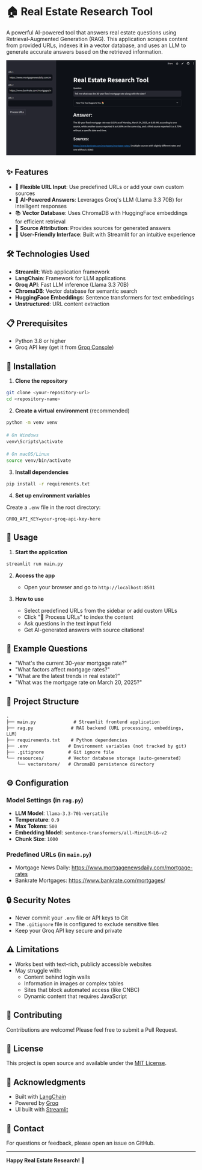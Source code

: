 # 🏠 Real Estate Research Tool

A powerful AI-powered tool that answers real estate questions using Retrieval-Augmented Generation (RAG). This application scrapes content from provided URLs, indexes it in a vector database, and uses an LLM to generate accurate answers based on the retrieved information.

![Real Estate Research Tool](https://github.com/Vraj-Data-Scientist/real-estate-assistant-using-RAG/blob/main/image.png?raw=true)

## ✨ Features

- 🔗 **Flexible URL Input**: Use predefined URLs or add your own custom sources
- 🤖 **AI-Powered Answers**: Leverages Groq's LLM (Llama 3.3 70B) for intelligent responses
- 📚 **Vector Database**: Uses ChromaDB with HuggingFace embeddings for efficient retrieval
- 🎯 **Source Attribution**: Provides sources for generated answers
- 🚀 **User-Friendly Interface**: Built with Streamlit for an intuitive experience

## 🛠️ Technologies Used

- **Streamlit**: Web application framework
- **LangChain**: Framework for LLM applications
- **Groq API**: Fast LLM inference (Llama 3.3 70B)
- **ChromaDB**: Vector database for semantic search
- **HuggingFace Embeddings**: Sentence transformers for text embeddings
- **Unstructured**: URL content extraction

## 📋 Prerequisites

- Python 3.8 or higher
- Groq API key (get it from [Groq Console](https://console.groq.com/))

## 🚀 Installation

1. **Clone the repository**
```bash
git clone <your-repository-url>
cd <repository-name>
```

2. **Create a virtual environment** (recommended)
```bash
python -m venv venv

# On Windows
venv\Scripts\activate

# On macOS/Linux
source venv/bin/activate
```

3. **Install dependencies**
```bash
pip install -r requirements.txt
```

4. **Set up environment variables**

Create a `.env` file in the root directory:
```env
GROQ_API_KEY=your-groq-api-key-here
```

## 🎯 Usage

1. **Start the application**
```bash
streamlit run main.py
```

2. **Access the app**
   - Open your browser and go to `http://localhost:8501`

3. **How to use**
   - Select predefined URLs from the sidebar or add custom URLs
   - Click "🔄 Process URLs" to index the content
   - Ask questions in the text input field
   - Get AI-generated answers with source citations!

## 📝 Example Questions

- "What's the current 30-year mortgage rate?"
- "What factors affect mortgage rates?"
- "What are the latest trends in real estate?"
- "What was the mortgage rate on March 20, 2025?"

## 🎨 Project Structure

```
.
├── main.py              # Streamlit frontend application
├── rag.py              # RAG backend (URL processing, embeddings, LLM)
├── requirements.txt    # Python dependencies
├── .env               # Environment variables (not tracked by git)
├── .gitignore         # Git ignore file
└── resources/         # Vector database storage (auto-generated)
    └── vectorstore/   # ChromaDB persistence directory
```

## ⚙️ Configuration

### Model Settings (in `rag.py`)
- **LLM Model**: `llama-3.3-70b-versatile`
- **Temperature**: `0.9`
- **Max Tokens**: `500`
- **Embedding Model**: `sentence-transformers/all-MiniLM-L6-v2`
- **Chunk Size**: `1000`

### Predefined URLs (in `main.py`)
- Mortgage News Daily: https://www.mortgagenewsdaily.com/mortgage-rates
- Bankrate Mortgages: https://www.bankrate.com/mortgages/

## 🔒 Security Notes

- Never commit your `.env` file or API keys to Git
- The `.gitignore` file is configured to exclude sensitive files
- Keep your Groq API key secure and private

## ⚠️ Limitations

- Works best with text-rich, publicly accessible websites
- May struggle with:
  - Content behind login walls
  - Information in images or complex tables
  - Sites that block automated access (like CNBC)
  - Dynamic content that requires JavaScript

## 🤝 Contributing

Contributions are welcome! Please feel free to submit a Pull Request.

## 📄 License

This project is open source and available under the [MIT License](LICENSE).

## 🙏 Acknowledgments

- Built with [LangChain](https://www.langchain.com/)
- Powered by [Groq](https://groq.com/)
- UI built with [Streamlit](https://streamlit.io/)

## 📧 Contact

For questions or feedback, please open an issue on GitHub.

---

**Happy Real Estate Research! 🏡**

